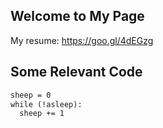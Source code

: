## Welcome to My Page
My resume: https://goo.gl/4dEGzg

## Some Relevant Code

```markdown
sheep = 0
while (!asleep):
  sheep += 1
```
